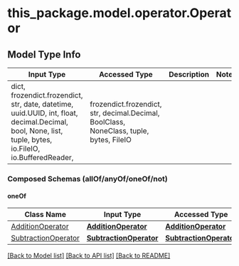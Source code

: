 # this_package.model.operator.Operator

## Model Type Info
Input Type | Accessed Type | Description | Notes
------------ | ------------- | ------------- | -------------
dict, frozendict.frozendict, str, date, datetime, uuid.UUID, int, float, decimal.Decimal, bool, None, list, tuple, bytes, io.FileIO, io.BufferedReader,  | frozendict.frozendict, str, decimal.Decimal, BoolClass, NoneClass, tuple, bytes, FileIO |  | 

### Composed Schemas (allOf/anyOf/oneOf/not)
#### oneOf
Class Name | Input Type | Accessed Type | Description | Notes
------------- | ------------- | ------------- | ------------- | -------------
[AdditionOperator](AdditionOperator.md) | [**AdditionOperator**](AdditionOperator.md) | [**AdditionOperator**](AdditionOperator.md) |  | 
[SubtractionOperator](SubtractionOperator.md) | [**SubtractionOperator**](SubtractionOperator.md) | [**SubtractionOperator**](SubtractionOperator.md) |  | 

[[Back to Model list]](../../README.md#documentation-for-models) [[Back to API list]](../../README.md#documentation-for-api-endpoints) [[Back to README]](../../README.md)

